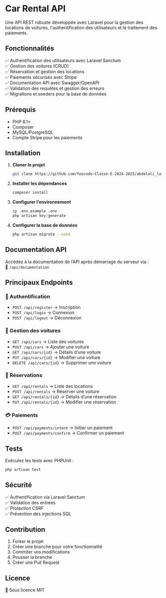 # Car Rental API

Une API REST robuste développée avec Laravel pour la gestion des locations de voitures, l'authentification des utilisateurs et le traitement des paiements.

## Fonctionnalités

✅ Authentification des utilisateurs avec Laravel Sanctum  
✅ Gestion des voitures (CRUD)  
✅ Réservation et gestion des locations  
✅ Paiements sécurisés avec Stripe  
✅ Documentation API avec Swagger/OpenAPI  
✅ Validation des requêtes et gestion des erreurs  
✅ Migrations et seeders pour la base de données  

## Prérequis

- PHP 8.1+
- Composer
- MySQL/PostgreSQL
- Compte Stripe pour les paiements

## Installation

1. **Cloner le projet**  
   ```bash
   git clone https://github.com/Youcode-Classe-E-2024-2025/abdelali_latifi_CarRentalAPI.git
   ```
2. **Installer les dépendances**  
   ```bash
   composer install
   ```
3. **Configurer l’environnement**  
   ```bash
   cp .env.example .env
   php artisan key:generate
   ```
4. **Configurer la base de données**  
   ```bash
   php artisan migrate --seed
   ```

## Documentation API

Accédez à la documentation de l’API après démarrage du serveur via :  
📌 `/api/documentation`

## Principaux Endpoints

### 🔐 Authentification
- `POST /api/register` → Inscription
- `POST /api/login` → Connexion
- `POST /api/logout` → Déconnexion

### 🚗 Gestion des voitures
- `GET /api/cars` → Liste des voitures
- `POST /api/cars` → Ajouter une voiture
- `GET /api/cars/{id}` → Détails d’une voiture
- `PUT /api/cars/{id}` → Modifier une voiture
- `DELETE /api/cars/{id}` → Supprimer une voiture

### 📅 Réservations
- `GET /api/rentals` → Liste des locations
- `POST /api/rentals` → Réserver une voiture
- `GET /api/rentals/{id}` → Détails d’une réservation
- `PUT /api/rentals/{id}` → Modifier une réservation

### 💳 Paiements
- `POST /api/payments/intent` → Initier un paiement
- `POST /api/payments/confirm` → Confirmer un paiement

## Tests

Exécutez les tests avec PHPUnit :  
```bash
php artisan test
```

## Sécurité

✅ Authentification via Laravel Sanctum  
✅ Validation des entrées  
✅ Protection CSRF  
✅ Prévention des injections SQL  

## Contribution

1. Forker le projet  
2. Créer une branche pour votre fonctionnalité  
3. Commiter vos modifications  
4. Pousser la branche  
5. Créer une Pull Request  

## Licence

📜 Sous licence MIT
